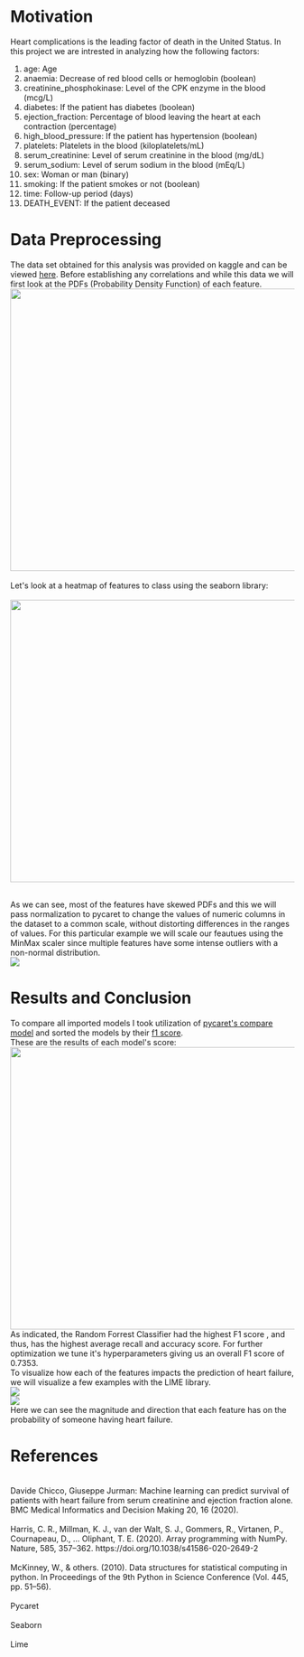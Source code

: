 # Motivation
Heart complications is the leading factor of death in the United Status. In this project we are intrested in analyzing how the following factors: <br>
1. age: Age <br />
1. anaemia: Decrease of red blood cells or hemoglobin (boolean) <br />
1. creatinine_phosphokinase: Level of the CPK enzyme in the blood (mcg/L) <br />
1. diabetes: If the patient has diabetes (boolean) <br />
1. ejection_fraction: Percentage of blood leaving the heart at each contraction (percentage) <br />
1. high_blood_pressure: If the patient has hypertension (boolean) <br />
1. platelets: Platelets in the blood (kiloplatelets/mL) <br />
1. serum_creatinine: Level of serum creatinine in the blood (mg/dL) <br />
1. serum_sodium: Level of serum sodium in the blood (mEq/L) <br />
1. sex: Woman or man (binary) <br />
1. smoking: If the patient smokes or not (boolean)<br />
1. time: Follow-up period (days) <br />
1. DEATH_EVENT: If the patient deceased <br />


# Data Preprocessing 
The data set obtained for this analysis was provided on kaggle and can be viewed [here](https://www.kaggle.com/andrewmvd/heart-failure-clinical-data).
Before establishing any correlations and while this data we will first look at the PDFs (Probability Density Function) of each feature. <br>
<img src="https://i.imgur.com/IT3shfM.png" width="650" height="500"> <br><br>
Let's look at a heatmap of features to class using the seaborn library: <br><br>
<img src ="https://user-images.githubusercontent.com/50965707/123425484-35d39e00-d590-11eb-9544-3202c2956f9e.png" width="650" height="500"><br><br>

As we can see, most of the features have skewed PDFs and this we will pass normalization to pycaret to change the values of numeric columns in the dataset to a common scale, without distorting differences in the ranges of values. For this particular example we will scale our feautues using the MinMax scaler since multiple features have some intense outliers with a non-normal distribution.<br>
<img src = "https://miro.medium.com/max/780/1*kxS78PFEiDXq0slix6a5xA.png">

# Results and Conclusion
To compare all imported models I took utilization of [pycaret's compare model](https://pycaret.org/compare-models/) and sorted the models by their [f1 score](https://en.wikipedia.org/wiki/F-score).
<br>These are the results of each model's score:<br>
<img src = "https://user-images.githubusercontent.com/50965707/123449095-58be7c00-d5a9-11eb-8f2f-88dc49bf477c.png" width = "650" height="500"><br>
As indicated, the Random Forrest Classifier had the highest F1 score , and thus, has the highest average recall and accuracy score. For further optimization we tune it's hyperparameters giving us an overall F1 score of 0.7353.
<br> To visualize how each of the features impacts the prediction of heart failure, we will visualize a few examples with the LIME library.
<br><img src = "https://user-images.githubusercontent.com/50965707/123450816-1c8c1b00-d5ab-11eb-9091-58647001575e.png"><br><img src= "https://user-images.githubusercontent.com/50965707/123451225-86a4c000-d5ab-11eb-9791-f4abd369f040.png">
<br> Here we can see the magnitude and direction that each feature has on the probability of someone having heart failure. 
<br>
# References
<br>
Davide Chicco, Giuseppe Jurman: Machine learning can predict survival of patients with heart failure from serum creatinine and ejection fraction alone. BMC Medical Informatics and Decision Making 20, 16 (2020).<br><br>
Harris, C. R., Millman, K. J., van der Walt, S. J., Gommers, R., Virtanen, P., Cournapeau, D., … Oliphant, T. E. (2020). Array programming with NumPy. Nature, 585, 357–362. https://doi.org/10.1038/s41586-020-2649-2<br><br>
McKinney, W., & others. (2010). Data structures for statistical computing in python. In Proceedings of the 9th Python in Science Conference (Vol. 445, pp. 51–56).<br><br>
Pycaret<br><br>
Seaborn<br><br>
Lime<br><br>


